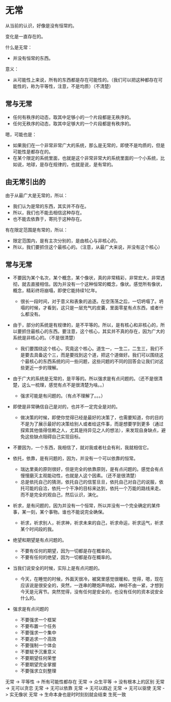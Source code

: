 # 无常

从当前的认识，好像是没有恒常的。


变化是一直存在的。

什么是无常：

- 并没有恒常的东西。

意义：

- 从可能性上来说，所有的东西都是存在可能性的。（我们可以把这种都存在可能性的，称为平等性，注意，不是均质）（不清楚）


## 常与无常


- 任何有秩序的动态，取其中足够小的一个片段都是无秩序的。
- 任何无秩序的动态，取其中足够大的一个片段都是有秩序的。

嗯，可能也是：

- 如果我们在一个非常非常广大的系统，那么是无常的，即使不是均质的，但是可能性是都存在的。
- 在某个限定的系统里面，也就是这个非常非常大的系统里面的一个小系统，比如说，地球，是存在规律的，也就是说，是有常的。


## 由无常引出的

由于从最广大是无常的，所以：

- 我们认为是常的东西，其实并不存在。
- 所以，我们也不能去相信这种存在。
- 也不能去依靠于，寄托于这种存在。

有在限定范围是有常的，所以：

- 限定范围内，是有主次分别的，是由核心与非核心的。
- 所以，我们要抓住这个最核心的。（注意，从最广大来说，并没有这个核心）









## 常与无常

- 不要因为某个名次，某个概念，某个像状，真的非常精彩，非常宏大，非常透彻，就去直接相信。因为并没有一个这种恒常的概念，像状。感觉所有像状，概念，精彩终将崩塌，即使它能持续1亿年。
  - 很长一段时间，对于意义和表象的追逐。在空荡荡之后，一切坍塌了。坍塌的时候，才看到，这只是一层充气的皮囊，里面零星有点东西，或者什么都没有。
- 由于，部分的系统是有规律的，是不平等的。所以，是有核心和非核心的，所以要抓住最核心的东西。要注意，这个核心，其实并不真的存在，因为广大的系统是非核心的。（不是很清楚）
  - 我们要围绕这个核心，究竟这个核心。道生一，一生二，二生三，我们不是要去具备这个三，而是要找到这个道，把这个道做好。我们可以围绕这个最核心的东西系统的问一些问题，这些问题的不同的回答会让我们对这些更近一步的理解。
- 由于广大的系统是无常的，是平等的。所以强求是有点问题的。（还不是很清楚，这么一梳理，感觉有点不是很清楚为啥。。）
  - 强求可能是有问题的。（有点不理解了。。。）
- 即使是非常确信自己是对的，也并不一定完全是对的。
  - 做决策的时候，即使你觉得已经是最好的决策了，也需要知道，你的目的不是为了展示最好的决策给别人或者给这件事，而是想要学到更多（通过探索其他值得信赖之人，尤其是持异见之人的想法），来发现自身缺点，避免这些缺点阻碍自己实现目标。
- 不要因为，一个东西，我相信了，就对我或者社会有利，我就相信它。
- 依托，依靠，是有问题的，因为，并没有一个可以依靠的恒常。
  - 瑞达里奥的原则很好，但是完全的依靠原则，是有点问题的。感觉会有点慢慢磨灭主观能动性，也就是人这个因素。（还不是很清楚）
  - 总是依托自己的猜测，依托自己的信誓旦旦，依托自己对自己的说服，依托可能的自洽，依托一个干净的目标来达到，依托一个万能的路线来走。而不是完全的观自己，然后认识，演化。
- 祈求，是有问题的，因为并没有一个恒常，所以并没有一个完全确定的某件事，某一刻，某个事物。谁也不能说完全确保。
  - 祈求，祈求别人，祈求神，祈求未来的自己，祈求命运，祈求运气，祈求某个时间段的我。
- 绝望和期望是有点问题的。
  - 不要有任何的期望，因为一切都是存在概率的。
  - 不要有任何的绝望，因为一切都是存在概率的。
- 当我们说安全的时候，实际上是有点问题的。
  - 今天，在睡觉的时候，外面天很冷，被窝里感觉很暖和，觉得，嗯，现在应该说是很安全的，突然，一连串的鞭炮声响起，神经不由一紧，才想到今天是元宵节。突然觉得，没有任何是安全的，也没有任何的资本说安全什么的。


- 强求是有点问题的
  - 不要强求一个框架
  - 不要布置一个任务
  - 不要强求一个集中
  - 不要追求一个高效
  - 不要强制一个体会
  - 不要赋予沉重意义
  - 不要期望任何荣誉
  - 不要期望完全掌握
  - 不要强求立刻整理






无常 -> 平等性 -> 所有可能性都存在
无常 -> 众生平等 -> 没有根本上的区别
无常 -> 无可以贪恋
无常 -> 无可以依靠
无常 -> 无可以趋近
无常 -> 无可以驱使
无常 -> 实无像状
无常 -> 生命本身也是时时刻刻就会结束 生死一致